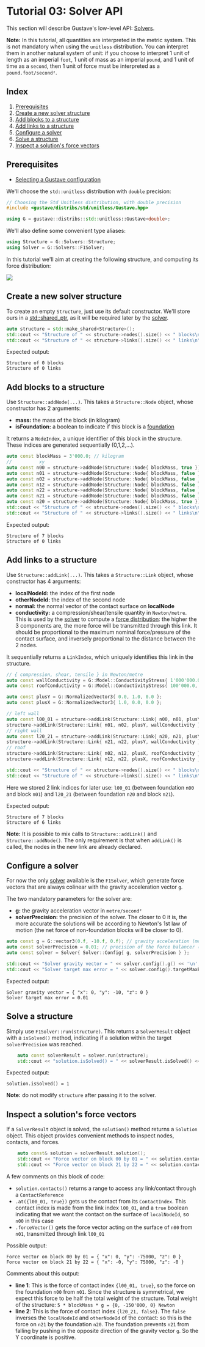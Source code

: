 # Tutorial 03: Solver API

This section will describe Gustave's low-level API: [Solvers](../../lexicon.md#solver).

**Note:** In this tutorial, all quantities are interpreted in the metric system. This is not mandatory when using the `unitless` distribution. You can interpret them in another natural system of unit: if you choose to interpret 1 unit of length as an imperial `foot`, 1 unit of mass as an imperial `pound`, and 1 unit of time as a `second`, then 1 unit of force must be interpreted as a `pound.foot/second²`.

## Index

1. [Prerequisites](#prerequisites)
1. [Create a new solver structure](#create-a-new-solver-structure)
1. [Add blocks to a structure](#add-blocks-to-a-structure)
1. [Add links to a structure](#add-links-to-a-structure)
1. [Configure a solver](#configure-a-solver)
1. [Solve a structure](#solve-a-structure)
1. [Inspect a solution's force vectors](#inspect-a-solutions-force-vectors)

## Prerequisites

- [Selecting a Gustave configuration](../01-getting-started/README.md)

We'll choose the `std::unitless` distribution with `double` precision:

```c++
// Choosing the Std Unitless distribution, with double precision
#include <gustave/distribs/std/unitless/Gustave.hpp>

using G = gustave::distribs::std::unitless::Gustave<double>;
```

We'll also define some convenient type aliases:

```c++
using Structure = G::Solvers::Structure;
using Solver = G::Solvers::F1Solver;
```

In this tutorial we'll aim at creating the following structure, and computing its force distribution:

![](world.svg)

## Create a new solver structure

To create an empty `Structure`, just use its default constructor. We'll store ours in a [std::shared_ptr](https://en.cppreference.com/w/cpp/memory/shared_ptr), as it will be required later by the [solver](../../lexicon.md#solver).

```c++
auto structure = std::make_shared<Structure>();
std::cout << "Structure of " << structure->nodes().size() << " blocks\n";
std::cout << "Structure of " << structure->links().size() << " links\n";
```

Expected output:

```
Structure of 0 blocks
Structure of 0 links
```

## Add blocks to a structure

Use `Structure::addNode(...)`. This takes a `Structure::Node` object, whose constructor has 2 arguments:

- **mass:** the mass of the block (in kilogram)
- **isFoundation:** a boolean to indicate if this block is a [foundation](../../lexicon.md#block)

It returns a `NodeIndex`, a unique identifier of this block in the structure. These indices are generated sequentially (0,1,2,...).

```c++
auto const blockMass = 3'000.0; // kilogram
//          xy
auto const n00 = structure->addNode(Structure::Node{ blockMass, true });
auto const n01 = structure->addNode(Structure::Node{ blockMass, false });
auto const n02 = structure->addNode(Structure::Node{ blockMass, false });
auto const n12 = structure->addNode(Structure::Node{ blockMass, false });
auto const n22 = structure->addNode(Structure::Node{ blockMass, false });
auto const n21 = structure->addNode(Structure::Node{ blockMass, false });
auto const n20 = structure->addNode(Structure::Node{ blockMass, true });
std::cout << "Structure of " << structure->nodes().size() << " blocks\n";
std::cout << "Structure of " << structure->links().size() << " links\n";
```

Expected output:

```
Structure of 7 blocks
Structure of 0 links
```

## Add links to a structure

Use `Structure::addLink(...)`. This takes a `Structure::Link` object, whose constructor has 4 arguments:

- **localNodeId:** the index of the first node
- **otherNodeId:** the index of the second node
- **normal:** the normal vector of the contact surface on **localNode**
- **conductivity:** a compression/shear/tensile quantity in `Newton/metre`. This is used by the [solver](../../lexicon.md#solver) to compute a [force distribution](../../lexicon.md#force-distribution): the higher the 3 components are, the more force will be transmitted through this link. It should be proportional to the maximum nominal force/pressure of the contact surface, and inversely proportional to the distance between the 2 nodes.

It sequentially returns a `LinkIndex`, which uniquely identifies this link in the structure.

```c++
// { compression, shear, tensile } in Newton/metre
auto const wallConductivity = G::Model::ConductivityStress{ 1'000'000.0, 500'000.0, 200'000.0 };
auto const roofConductivity = G::Model::ConductivityStress{ 100'000.0, 500'000.0, 100'000.0 };

auto const plusY = G::NormalizedVector3{ 0.0, 1.0, 0.0 };
auto const plusX = G::NormalizedVector3{ 1.0, 0.0, 0.0 };

// left wall
auto const l00_01 = structure->addLink(Structure::Link{ n00, n01, plusY, wallConductivity });
structure->addLink(Structure::Link{ n01, n02, plusY, wallConductivity });
// right wall
auto const l20_21 = structure->addLink(Structure::Link{ n20, n21, plusY, wallConductivity });
structure->addLink(Structure::Link{ n21, n22, plusY, wallConductivity });
// roof
structure->addLink(Structure::Link{ n02, n12, plusX, roofConductivity });
structure->addLink(Structure::Link{ n12, n22, plusX, roofConductivity });

std::cout << "Structure of " << structure->nodes().size() << " blocks\n";
std::cout << "Structure of " << structure->links().size() << " links\n";
```

Here we stored 2 link indices for later use: `l00_01` (between foundation `n00` and block `n01`) and `l20_21` (between foundation `n20` and block `n21`).

Expected output:

```
Structure of 7 blocks
Structure of 6 links
```

**Note:** It is possible to mix calls to `Structure::addLink()` and `Structure::addNode()`. The only requirement is that when `addLink()` is called, the nodes in the new link are already declared.

## Configure a solver

For now the only [solver](../../lexicon.md#solver) available is the `F1Solver`, which generate force vectors that are always colinear with the gravity acceleration vector `g`.

The two mandatory parameters for the solver are:

- **g:** the gravity acceleration vector in `metre/second²`
- **solverPrecision:** the precision of the solver. The closer to 0 it is, the more accurate the solutions will be according to Newton's 1st law of motion (the net force of non-foundation blocks will be closer to 0).

```c++
auto const g = G::vector3(0.f, -10.f, 0.f); // gravity acceleration (metre/second²).
auto const solverPrecision = 0.01; // precision of the force balancer (here 1%).
auto const solver = Solver{ Solver::Config{ g, solverPrecision } };

std::cout << "Solver gravity vector = " << solver.config().g() << '\n';
std::cout << "Solver target max error = " << solver.config().targetMaxError() << '\n';
```

Expected output:

```
Solver gravity vector = { "x": 0, "y": -10, "z": 0 }
Solver target max error = 0.01
```

## Solve a structure

Simply use `F1Solver::run(structure)`. This returns a `SolverResult` object with a `isSolved()` method, indicating if a solution within the target `solverPrecision` was reached.

```c++
    auto const solverResult = solver.run(structure);
    std::cout << "solution.isSolved() = " << solverResult.isSolved() << '\n';
```

Expected output:

```
solution.isSolved() = 1
```

**Note:** do not modify `structure` after passing it to the solver.

## Inspect a solution's force vectors

If a `SolverResult` object is solved, the `solution()` method returns a `Solution` object. This object provides convenient methods to inspect nodes, contacts, and forces.

```c++
    auto const& solution = solverResult.solution();
    std::cout << "Force vector on block 00 by 01 = " << solution.contacts().at({l00_01, true}).forceVector() << '\n';
    std::cout << "Force vector on block 21 by 22 = " << solution.contacts().at({l20_21, false}).forceVector() << '\n';
```

A few comments on this block of code:

- `solution.contacts()` returns a range to access any link/contact through a `ContactReference`
- `.at({l00_01, true})` gets us the contact from its `ContactIndex`. This contact index is made from the link index `l00_01`, and a `true` boolean indicating that we want the contact on the surface of `localNodeId`, so `n00` in this case
- `.forceVector()` gets the force vector acting on the surface of `n00` from `n01`, transmitted through link `l00_01`

Possible output:

```
Force vector on block 00 by 01 = { "x": 0, "y": -75000, "z": 0 }
Force vector on block 21 by 22 = { "x": -0, "y": 75000, "z": -0 }
```

Comments about this output:

- **line 1**: This is the force of contact index `{l00_01, true}`, so the force on the foundation `n00` from `n01`. Since the structure is symmetrical, we expect this force to be half the total weight of the structure. Total weight of the structure: `5 * blockMass * g = {0, -150'000, 0} Newton`
- **line 2**: This is the force of contact index `{l20_21, false}`. The `false` inverses the `localNodeId` and `otherNodeId` of the contact: so this is the force on `n21` by the foundation `n20`. The foundation prevents `n21` from falling by pushing in the opposite direction of the gravity vector `g`. So the Y coordinate is positive.
